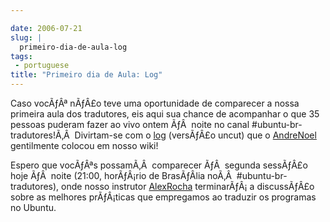 ```yaml
---

date: 2006-07-21
slug: |
  primeiro-dia-de-aula-log
tags:
 - portuguese
title: "Primeiro dia de Aula: Log"
---
```


Caso vocÃƒÂª nÃƒÂ£o teve uma oportunidade de comparecer a nossa primeira
aula dos tradutores, eis aqui sua chance de acompanhar o que 35 pessoas
puderam fazer ao vivo ontem ÃƒÂ  noite no canal
\#ubuntu-br-tradutores!Ã‚Â  Divirtam-se com o
[log](http://wiki.ubuntubrasil.org/DiaDoTradutor1Sessao/Log) (versÃƒÂ£o
uncut) que o [AndreNoel](http://wiki.ubuntubrasil.org/AndreNoel)
gentilmente colocou em nosso wiki!

Espero que vocÃƒÂªs possamÃ‚Â  comparecer ÃƒÂ  segunda sessÃƒÂ£o hoje
ÃƒÂ  noite (21:00, horÃƒÂ¡rio de BrasÃƒÂ­lia noÃ‚Â 
\#ubuntu-br-tradutores), onde nosso instrutor
[AlexRocha](http://wiki.ubuntubrasil.org/AlexRocha) terminarÃƒÂ¡ a
discussÃƒÂ£o sobre as melhores prÃƒÂ¡ticas que empregamos ao traduzir os
programas no Ubuntu.
